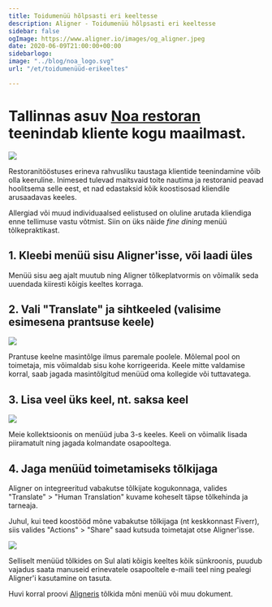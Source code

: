 ```yaml
---
title: Toidumenüü hõlpsasti eri keeltesse
description: Aligner - Toidumenüü hõlpsasti eri keeltesse
sidebar: false
ogImage: https://www.aligner.io/images/og_aligner.jpeg
date: 2020-06-09T21:00:00+00:00
sidebarlogo: 
image: "../blog/noa_logo.svg"
url: "/et/toidumenüüd-erikeeltes"

---
```

# Tallinnas asuv [Noa restoran](https://www.noaresto.ee/et/) teenindab kliente kogu maailmast.

![](/blog/2020-05-25-15-08-55.jpeg)

Restoranitööstuses erineva rahvusliku taustaga klientide teenindamine võib olla keeruline. Inimesed tulevad maitsvaid toite nautima ja restoranid peavad hoolitsema selle eest, et nad edastaksid kõik koostisosad kliendile arusaadavas keeles.

Allergiad või muud individuaalsed eelistused on oluline arutada kliendiga enne tellimuse vastu võtmist. Siin on üks näide _fine dining_ menüü tõlkepraktikast.

## 1. Kleebi menüü sisu Aligner'isse, või laadi üles

Menüü sisu aeg ajalt muutub ning Aligner tõlkeplatvormis on võimalik seda uuendada kiiresti kõigis keeltes korraga.

## 2. Vali "Translate" ja sihtkeeled (valisime esimesena prantsuse keele)

![](/blog/noa-restoran-french-menu.jpeg)

Prantuse keelne masintõlge ilmus paremale poolele. Mõlemal pool on toimetaja, mis võimaldab sisu kohe korrigeerida. Keele mitte valdamise korral, saab jagada masintõlgitud menüüd oma kollegide või tuttavatega. 

## 3. Lisa veel üks keel, nt. saksa keel

![](/blog/noa-resto-2-languages.jpeg)

Meie kollektsioonis on menüüd juba 3-s keeles. Keeli on võimalik lisada piiramatult ning jagada kolmandate osapooltega.

## 4. Jaga menüüd toimetamiseks tõlkijaga

Aligner on integreeritud vabakutse tõlkijate kogukonnaga, valides "Translate" > "Human Translation" kuvame koheselt täpse tõlkehinda ja tarneaja.

Juhul, kui teed koostööd mõne vabakutse tõlkijaga (nt keskkonnast Fiverr), siis valides "Actions" > "Share" saad kutsuda toimetajat otse Aligner'isse.

![](/blog/fiverr-german.jpeg)

Selliselt menüüd tõlkides on Sul alati kõigis keeltes kõik sünkroonis, puudub vajadus saata manuseid erinevatele osapooltele e-maili teel ning pealegi Aligner'i kasutamine on tasuta.

Huvi korral proovi [Aligneris](https://app.aligner.io/) tõlkida mõni menüü või muu dokument. 